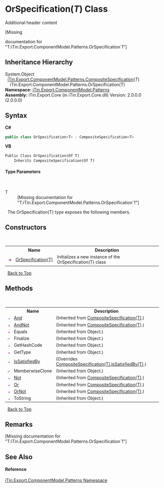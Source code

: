 # OrSpecification(*T*) Class
Additional header content 

\[Missing <summary> documentation for "T:iTin.Export.ComponentModel.Patterns.OrSpecification`1"\]


## Inheritance Hierarchy
System.Object<br />&nbsp;&nbsp;<a href="T_iTin_Export_ComponentModel_Patterns_CompositeSpecification_1">iTin.Export.ComponentModel.Patterns.CompositeSpecification</a>(*T*)<br />&nbsp;&nbsp;&nbsp;&nbsp;iTin.Export.ComponentModel.Patterns.OrSpecification(T)<br />
**Namespace:**&nbsp;<a href="N_iTin_Export_ComponentModel_Patterns">iTin.Export.ComponentModel.Patterns</a><br />**Assembly:**&nbsp;iTin.Export.Core (in iTin.Export.Core.dll) Version: 2.0.0.0 (2.0.0.0)

## Syntax

**C#**<br />
``` C#
public class OrSpecification<T> : CompositeSpecification<T>

```

**VB**<br />
``` VB
Public Class OrSpecification(Of T)
	Inherits CompositeSpecification(Of T)
```


#### Type Parameters
&nbsp;<dl><dt>T</dt><dd>\[Missing <typeparam name="T"/> documentation for "T:iTin.Export.ComponentModel.Patterns.OrSpecification`1"\]</dd></dl>&nbsp;
The OrSpecification(T) type exposes the following members.


## Constructors
&nbsp;<table><tr><th></th><th>Name</th><th>Description</th></tr><tr><td>![Public method](media/pubmethod.gif "Public method")</td><td><a href="M_iTin_Export_ComponentModel_Patterns_OrSpecification_1__ctor">OrSpecification(T)</a></td><td>
Initializes a new instance of the OrSpecification(T) class</td></tr></table>&nbsp;
<a href="#orspecification(*t*)-class">Back to Top</a>

## Methods
&nbsp;<table><tr><th></th><th>Name</th><th>Description</th></tr><tr><td>![Public method](media/pubmethod.gif "Public method")</td><td><a href="M_iTin_Export_ComponentModel_Patterns_CompositeSpecification_1_And">And</a></td><td> (Inherited from <a href="T_iTin_Export_ComponentModel_Patterns_CompositeSpecification_1">CompositeSpecification(T)</a>.)</td></tr><tr><td>![Public method](media/pubmethod.gif "Public method")</td><td><a href="M_iTin_Export_ComponentModel_Patterns_CompositeSpecification_1_AndNot">AndNot</a></td><td> (Inherited from <a href="T_iTin_Export_ComponentModel_Patterns_CompositeSpecification_1">CompositeSpecification(T)</a>.)</td></tr><tr><td>![Public method](media/pubmethod.gif "Public method")</td><td>Equals</td><td> (Inherited from Object.)</td></tr><tr><td>![Protected method](media/protmethod.gif "Protected method")</td><td>Finalize</td><td> (Inherited from Object.)</td></tr><tr><td>![Public method](media/pubmethod.gif "Public method")</td><td>GetHashCode</td><td> (Inherited from Object.)</td></tr><tr><td>![Public method](media/pubmethod.gif "Public method")</td><td>GetType</td><td> (Inherited from Object.)</td></tr><tr><td>![Public method](media/pubmethod.gif "Public method")</td><td><a href="M_iTin_Export_ComponentModel_Patterns_OrSpecification_1_IsSatisfiedBy">IsSatisfiedBy</a></td><td> (Overrides <a href="M_iTin_Export_ComponentModel_Patterns_CompositeSpecification_1_IsSatisfiedBy">CompositeSpecification(T).IsSatisfiedBy(T)</a>.)</td></tr><tr><td>![Protected method](media/protmethod.gif "Protected method")</td><td>MemberwiseClone</td><td> (Inherited from Object.)</td></tr><tr><td>![Public method](media/pubmethod.gif "Public method")</td><td><a href="M_iTin_Export_ComponentModel_Patterns_CompositeSpecification_1_Not">Not</a></td><td> (Inherited from <a href="T_iTin_Export_ComponentModel_Patterns_CompositeSpecification_1">CompositeSpecification(T)</a>.)</td></tr><tr><td>![Public method](media/pubmethod.gif "Public method")</td><td><a href="M_iTin_Export_ComponentModel_Patterns_CompositeSpecification_1_Or">Or</a></td><td> (Inherited from <a href="T_iTin_Export_ComponentModel_Patterns_CompositeSpecification_1">CompositeSpecification(T)</a>.)</td></tr><tr><td>![Public method](media/pubmethod.gif "Public method")</td><td><a href="M_iTin_Export_ComponentModel_Patterns_CompositeSpecification_1_OrNot">OrNot</a></td><td> (Inherited from <a href="T_iTin_Export_ComponentModel_Patterns_CompositeSpecification_1">CompositeSpecification(T)</a>.)</td></tr><tr><td>![Public method](media/pubmethod.gif "Public method")</td><td>ToString</td><td> (Inherited from Object.)</td></tr></table>&nbsp;
<a href="#orspecification(*t*)-class">Back to Top</a>

## Remarks
\[Missing <remarks> documentation for "T:iTin.Export.ComponentModel.Patterns.OrSpecification`1"\]

## See Also


#### Reference
<a href="N_iTin_Export_ComponentModel_Patterns">iTin.Export.ComponentModel.Patterns Namespace</a><br />